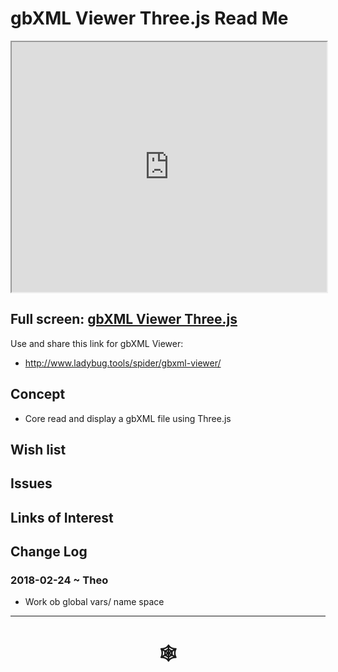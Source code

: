 <span style=display:none; >[You are now in a GitHub source code view - click this link to view Read Me file as a web page](http://www.ladybug.tools/spider/index.html#gbxml-viewer/r10-11/gv-thr/README.md "View file as a web page." ) </span>

# gbXML Viewer Three.js Read Me


<iframe class=iframeReadMe src=http://www.ladybug.tools/spider/gbxml-viewer/r10-11/gv-hr/gv-thr.html width=100% height=400px >Iframes are not displayed on github.com</iframe>


## Full screen: [gbXML Viewer Three.js ]( http://www.ladybug.tools/spider/gbxml-viewer/r10-11/gv-thr/gv-thr.html )

Use and share this link for gbXML Viewer:

* <http://www.ladybug.tools/spider/gbxml-viewer/>


## Concept

* Core read and display a gbXML file using Three.js

## Wish list



## Issues



## Links of Interest



## Change Log

### 2018-02-24 ~ Theo

* Work ob global vars/ name space

***

# <center title="hello!" ><a href=javascript:window.scrollTo(0,0); style=text-decoration:none; > &#x1f578; </a></center>



